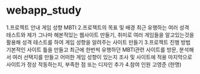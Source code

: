 # webapp_study

1.프로젝트 안내
  게임 성향 MBTI
2.프로젝트의 목표 및 배경
  최근 유행하는 여러 성격 테스트와
  제가 그나마 해본적있는 웹사이트 만들기, 취미로 여러 게임들을 알고있는것을 활용해
  성격 테스트를 하여 게임 성향을 알려주는 사이트 만들기
3.프로젝트 진행 방법
  기본적인 사이트 틀을 만들고 
  최근에 한번씩 유행하던 MBTI관련 사이트를 방문, 분석해서 여러 선택지를 만들고
  어떠한 게임 성향이 있는지 조사 및 사이트에 적용
  마지막으로 사이트가 정상 작동하는지, 부족한 점 또는 디자인 추가
4.참여 인원
  고영준 (한명)
  
